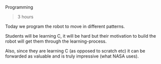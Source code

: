 Programming

> 3 hours


Today we program the robot to move in different patterns.


Students will be learning C, it will be hard but their motivation to build the robot will get them through the learning-process.

Also, since they are learning C (as opposed to scratch etc) it can be forwarded as valuable and is truly impressive (what NASA uses).






